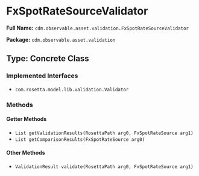 # FxSpotRateSourceValidator

**Full Name:** `cdm.observable.asset.validation.FxSpotRateSourceValidator`

**Package:** `cdm.observable.asset.validation`

## Type: Concrete Class

### Implemented Interfaces

- `com.rosetta.model.lib.validation.Validator`

### Methods

#### Getter Methods

- `List getValidationResults(RosettaPath arg0, FxSpotRateSource arg1)`
- `List getComparisonResults(FxSpotRateSource arg0)`

#### Other Methods

- `ValidationResult validate(RosettaPath arg0, FxSpotRateSource arg1)`

